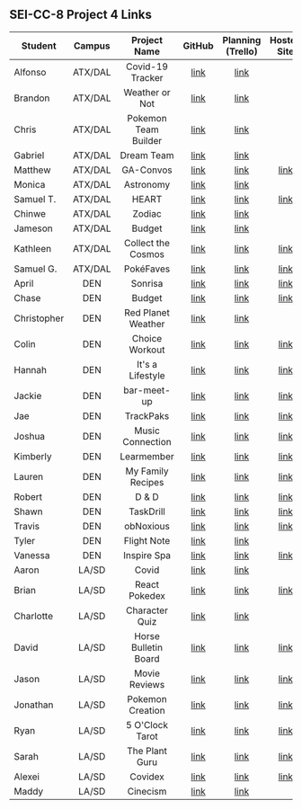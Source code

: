 ## SEI-CC-8 Project 4 Links 

| Student | Campus | Project Name | GitHub | Planning (Trello) | Hosted Site |
|---|:---:|:---:|:---:|:---:|:---:|
| Alfonso | ATX/DAL | Covid-19 Tracker | [link](https://github.com/acostade29/CoronaTracker) | [link](https://trello.com/b/7aZAMKpY/covid-19tracker) |  |
| Brandon | ATX/DAL | Weather or Not | [link](https://github.com/BSacco0674/WeatherorNot) | [link](https://trello.com/b/KePTxNPl/weather-or-not) |  |
| Chris | ATX/DAL | Pokemon Team Builder | [link](https://github.com/ChrisChroma/react-pokemon-team-builder) | [link](https://trello.com/b/544RN8KZ/poketeam) |  |
| Gabriel | ATX/DAL | Dream Team | [link](https://github.com/GabiVarella/dream-team) | [link](https://trello.com/b/xIGrNkzY/dream-team) |  |
| Matthew | ATX/DAL | GA-Convos | [link](https://github.com/MJMoquin/GA-Convos) | [link](https://trello.com/b/gCHXk5jW/ga-convos) | [link](https://ga-convos.herokuapp.com/) |
| Monica | ATX/DAL | Astronomy | [link](https://github.com/monicamartinez64/astronomy-app) | [link](https://trello.com/b/08JZMFuk/unit-4-project) |  |
| Samuel T. | ATX/DAL | HEART | [link](https://github.com/samueltrahan/HEART) | [link](https://trello.com/b/QTAU6jJh/heart) | [link](https://createheart.herokuapp.com/) |
| Chinwe | ATX/DAL | Zodiac | [link](https://github.com/chinwe2020/zodiac_app) | [link](https://trello.com/b/y2irDyfM/zodiac-app) |  |
| Jameson | ATX/DAL | Budget | [link](https://github.com/Jaice561/budget) | [link](https://trello.com/b/JpTzwd1T/budget) |  |
| Kathleen | ATX/DAL | Collect the Cosmos | [link](https://github.com/kstick9210/collect-the-cosmos) | [link](https://trello.com/b/k8mpHRKw/project-4-collect-the-cosmos) | [link](https://collect-the-cosmos.herokuapp.com/) |
| Samuel G. | ATX/DAL | PokéFaves | [link](https://github.com/CodingSalmon/pokefaves) | [link](https://trello.com/b/l2j8lnX2/pok%C3%A9faves) | [link](http://pokefaves.herokuapp.com/) |
| April | DEN | Sonrisa | [link](https://github.com/aprilkrgonzales/sonrisa) | [link](https://trello.com/b/xwcxa5LQ/sonrisa-llc) | [link](https://sonrisacounseling.herokuapp.com/) |
| Chase | DEN | Budget | [link](https://github.com/chasewri/budget) | [link](https://trello.com/b/xrsCNnSH/budget) | [link](https://fdv-budget.herokuapp.com/) |
| Christopher | DEN | Red Planet Weather | [link](https://github.com/Chris-Violante/Red-Planet-Weather) | [link](https://trello.com/b/fevEwz4F/weather-on-mars-app) |  |
| Colin | DEN | Choice Workout | [link](https://github.com/colin96man/Choice-Workout) | [link](https://trello.com/b/82BBBzDT/choice-workout) | [link](https://choice-workout.herokuapp.com/) |
| Hannah | DEN | It's a Lifestyle | [link](https://github.com/hannahbrantley/its-a-lifestyle) | [link](https://trello.com/b/hBHlscGA/its-a-lifestyle) | [link](https://its-a-lifestyle.herokuapp.com/) |
| Jackie | DEN | bar-meet-up | [link](https://github.com/JackieZoloo/bar-meet-up) | [link](https://trello.com/b/5bVPvXqi/bar-meet-up) | [link](https://bar-meetup.herokuapp.com/) |
| Jae | DEN | TrackPaks | [link](https://github.com/jsohnfile/trackpaks) | [link](https://trello.com/b/9O5gzn1i/trakpaks) | [link](https://trackpaks.herokuapp.com/) |
| Joshua | DEN | Music Connection | [link](https://github.com/jfernnn/capstone) | [link](https://trello.com/b/QjYwO3de/capstone) | [link](https://capstone-music-connection.herokuapp.com/login) |
| Kimberly | DEN | Learmember | [link](https://github.com/kimberlyalord/Learmember) | [link](https://trello.com/b/6Tg9k0zR/project-4-learmember) | [link](https://learmember.herokuapp.com/login) |
| Lauren | DEN | My Family Recipes | [link](https://github.com/laurenmengert/myfamilyrecipes) | [link](https://trello.com/b/f9jdO6uR/my-family-recipes) | [link](https://ourfamilyrecipes.herokuapp.com/) |
| Robert | DEN | D & D | [link](https://github.com/rperillo1/DandD-character-manager) | [link](https://trello.com/b/uapE21Wo/mern-dd-web-app) | [link](https://dandd-character-manager.herokuapp.com/) |
| Shawn | DEN | TaskDrill | [link](https://github.com/sgluchacki/taskdrill) | [link](https://trello.com/b/H42E5cE7/taskdrill) | [link](https://taskdrill.herokuapp.com/login) |
| Travis | DEN | obNoxious | [link](https://github.com/TCashion/obNoxious) | [link](https://trello.com/b/EBQZcdN6/obnoxious) | [link](https://obnoxious.herokuapp.com/login) |
| Tyler | DEN | Flight Note | [link](https://github.com/tawlur/flight-note) | [link](https://trello.com/b/7RItwd9z/flight-note) |  |
| Vanessa | DEN | Inspire Spa | [link](https://github.com/vanessalarsen33/project-four) | [link](https://trello.com/b/xx7Wfpvd/spa-app) | [link](https://inspire-spa.herokuapp.com/) |
| Aaron | LA/SD | Covid | [link](https://github.com/asmith-asmith/covid-app) | [link](https://trello.com/b/yjzkoiVd/capstone) |  |
| Brian | LA/SD | React Pokedex | [link](https://github.com/irritas/react-pokedex) | [link](https://trello.com/b/fAYGJQj4/react-pokedex) | [link](https://bliu-pokedex.herokuapp.com/) |
| Charlotte | LA/SD | Character Quiz | [link](https://github.com/charlottepak/Character-Quiz) | [link](https://trello.com/b/nBK4Hw5c/project-4) |  |
| David | LA/SD | Horse Bulletin Board | [link](https://github.com/davesheinbein/stead-finder-horse-buliten-board) | [link](https://trello.com/b/QQgGKAnE/ga-project-4) | [link](https://horse-bulletin-board.herokuapp.com/) |
| Jason | LA/SD | Movie Reviews | [link](https://github.com/jhur91/react-movies) | [link](https://trello.com/b/WVyN7Ttt/movie-review-app) | [link](https://filmreview.herokuapp.com/) |
| Jonathan | LA/SD | Pokemon Creation | [link](https://github.com/Thornathan/pokemon-creations-app) | [link](https://trello.com/b/crYJYnSN/pokemon-creation-app) | [link](https://pokemon-creations.herokuapp.com/login) |
| Ryan | LA/SD | 5 O'Clock Tarot | [link](https://github.com/NaryxHaxns/5-o-clock-tarot) | [link](https://trello.com/b/VAr5oeHi/5-oclock-tarot) | [link](https://fiveoclocktarot.herokuapp.com/) |
| Sarah | LA/SD | The Plant Guru | [link](https://github.com/slrosky/the-plant-guru) | [link](https://trello.com/b/I10R9vOj/the-plant-guru) | [link](https://the-plant-guru.herokuapp.com/) |
| Alexei | LA/SD | Covidex | [link](https://github.com/audarbe/covidex) | [link](https://trello.com/b/BPGrp1P2/covidex) | [link](https://covidex.herokuapp.com/) |
| Maddy | LA/SD | Cinecism | [link](https://github.com/madeleinemarie/cinecism) | [link](https://trello.com/b/ZnDqaOh2/project4) |  |
